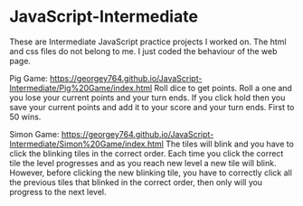 # JavaScript-Intermediate

These are Intermediate JavaScript practice projects I worked on. The html and css files do not belong to me. 
I just coded the behaviour of the web page.

Pig Game: https://georgey764.github.io/JavaScript-Intermediate/Pig%20Game/index.html
  Roll dice to get points.
  Roll a one and you lose your current points and your turn ends. 
  If you click hold then you save your current points and add it to your score and your turn ends.
  First to 50 wins.
  
Simon Game: https://georgey764.github.io/JavaScript-Intermediate/Simon%20Game/index.html
  The tiles will blink and you have to click the blinking tiles in the correct order.
  Each time you click the correct tile the level progresses and as you reach new level a new tile will blink. However, before clicking the     new blinking tile, you have to correctly click all the previous tiles that blinked in the correct order, then only will you progress to     the next level.
